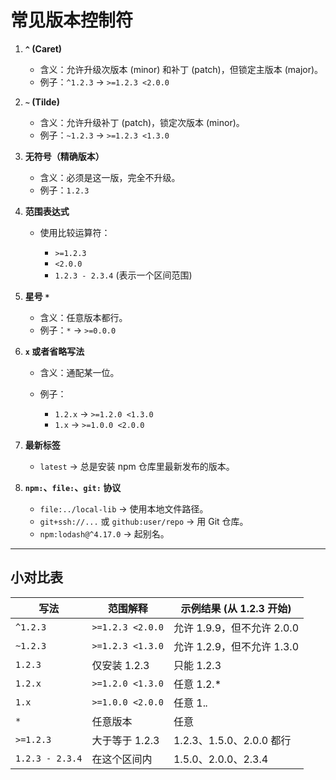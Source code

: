 # 常见版本控制符

1. **`^` (Caret)**

   * 含义：允许升级次版本 (minor) 和补丁 (patch)，但锁定主版本 (major)。
   * 例子：`^1.2.3` → `>=1.2.3 <2.0.0`

2. **`~` (Tilde)**

   * 含义：允许升级补丁 (patch)，锁定次版本 (minor)。
   * 例子：`~1.2.3` → `>=1.2.3 <1.3.0`

3. **无符号（精确版本）**

   * 含义：必须是这一版，完全不升级。
   * 例子：`1.2.3`

4. **范围表达式**

   * 使用比较运算符：

     * `>=1.2.3`
     * `<2.0.0`
     * `1.2.3 - 2.3.4` (表示一个区间范围)

5. **星号 `*`**

   * 含义：任意版本都行。
   * 例子：`*` → `>=0.0.0`

6. **`x` 或者省略写法**

   * 含义：通配某一位。
   * 例子：

     * `1.2.x` → `>=1.2.0 <1.3.0`
     * `1.x` → `>=1.0.0 <2.0.0`

7. **最新标签**

   * `latest` → 总是安装 npm 仓库里最新发布的版本。

8. **`npm:`、`file:`、`git:` 协议**

   * `file:../local-lib` → 使用本地文件路径。
   * `git+ssh://...` 或 `github:user/repo` → 用 Git 仓库。
   * `npm:lodash@^4.17.0` → 起别名。

---

## 小对比表

| 写法              | 范围解释             | 示例结果 (从 1.2.3 开始)    |
| --------------- | ---------------- | -------------------- |
| `^1.2.3`        | `>=1.2.3 <2.0.0` | 允许 1.9.9，但不允许 2.0.0  |
| `~1.2.3`        | `>=1.2.3 <1.3.0` | 允许 1.2.9，但不允许 1.3.0  |
| `1.2.3`         | 仅安装 1.2.3        | 只能 1.2.3             |
| `1.2.x`         | `>=1.2.0 <1.3.0` | 任意 1.2.\*            |
| `1.x`           | `>=1.0.0 <2.0.0` | 任意 1.*.*             |
| `*`             | 任意版本             | 任意                   |
| `>=1.2.3`       | 大于等于 1.2.3       | 1.2.3、1.5.0、2.0.0 都行 |
| `1.2.3 - 2.3.4` | 在这个区间内           | 1.5.0、2.0.0、2.3.4    |
